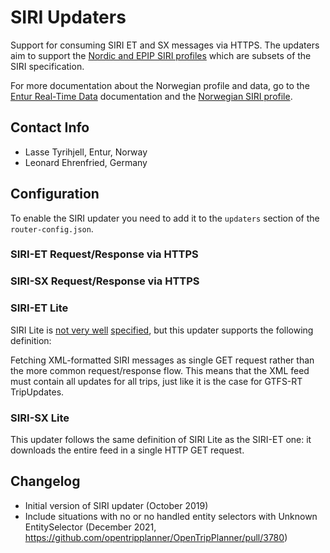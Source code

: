 # SIRI Updaters

Support for consuming SIRI ET and SX messages via HTTPS. The updaters aim to support the [Nordic
and EPIP SIRI profiles](../../features-explained/Netex-Siri-Compatibility.md) which 
are subsets of the SIRI specification.

For more documentation about the Norwegian profile and data, go to
the [Entur Real-Time Data](https://developer.entur.org/pages-real-time-intro) documentation and
the [Norwegian SIRI profile](https://enturas.atlassian.net/wiki/spaces/PUBLIC/pages/637370420/Norwegian+SIRI+profile).

## Contact Info

- Lasse Tyrihjell, Entur, Norway
- Leonard Ehrenfried, Germany

## Configuration

To enable the SIRI updater you need to add it to the `updaters` section of the `router-config.json`.

### SIRI-ET Request/Response via HTTPS

<!-- INSERT: siri-et-updater -->

### SIRI-SX Request/Response via HTTPS

<!-- INSERT: siri-sx-updater -->

### SIRI-ET Lite

SIRI Lite is [not very well](https://nextcloud.leonard.io/s/2tdYdmYBGtLQMfi/download?path=&files=Proposition-Profil-SIRI-Lite-initial-v1-3%20en.pdf)
[specified](https://normes.transport.data.gouv.fr/normes/siri/profil-france/#protocoles-d%C3%A9change-des-donn%C3%A9es-siri),
but this updater supports the following definition: 

Fetching XML-formatted SIRI messages as single GET request rather than the more common request/response 
flow. This means that the XML feed must contain all updates for all trips, just like it is the case 
for GTFS-RT TripUpdates.

<!-- INSERT: siri-et-lite -->

### SIRI-SX Lite

This updater follows the same definition of SIRI Lite as the SIRI-ET one: it downloads the entire
feed in a single HTTP GET request.

<!-- INSERT: siri-sx-lite -->


## Changelog

- Initial version of SIRI updater (October 2019)
- Include situations with no or no handled entity selectors with Unknown EntitySelector (December
  2021, https://github.com/opentripplanner/OpenTripPlanner/pull/3780)

